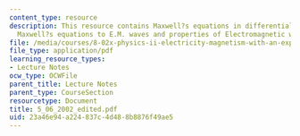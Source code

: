 ```yaml
---
content_type: resource
description: This resource contains Maxwell?s equations in differential form, from
  Maxwell?s equations to E.M. waves and properties of Electromagnetic waves.
file: /media/courses/8-02x-physics-ii-electricity-magnetism-with-an-experimental-focus-spring-2005/23a46e94a224837c4d488b8876f49ae5_5_06_2002_edited.pdf
file_type: application/pdf
learning_resource_types:
- Lecture Notes
ocw_type: OCWFile
parent_title: Lecture Notes
parent_type: CourseSection
resourcetype: Document
title: 5_06_2002_edited.pdf
uid: 23a46e94-a224-837c-4d48-8b8876f49ae5
---
```

